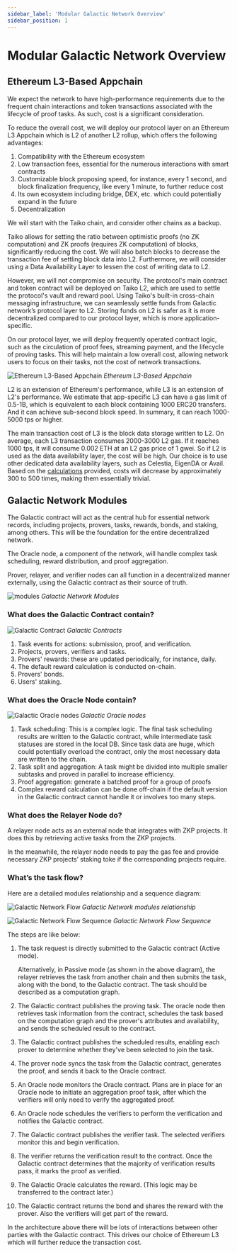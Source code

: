 ```yaml
---
sidebar_label: 'Modular Galactic Network Overview'
sidebar_position: 1
---
```

# Modular Galactic Network Overview
## Ethereum L3-Based Appchain

We expect the network to have high-performance requirements due to the frequent chain interactions and token transactions associated with the lifecycle of proof tasks. As such, cost is a significant consideration.

To reduce the overall cost, we will deploy our protocol layer on an Ethereum L3 Appchain which is L2 of another L2 rollup, which offers the following advantages:

1. Compatibility with the Ethereum ecosystem
2. Low transaction fees, essential for the numerous interactions with smart contracts
3. Customizable block proposing speed, for instance, every 1 second, and block finalization frequency, like every 1 minute, to further reduce cost
4. Its own ecosystem including bridge, DEX, etc. which could potentially expand in the future
5. Decentralization

We will start with the Taiko chain, and consider other chains as a backup.

Taiko allows for setting the ratio between optimistic proofs (no ZK computation) and ZK proofs (requires ZK computation) of blocks, significantly reducing the cost. We will also batch  blocks to decrease the transaction fee of settling block data into L2. Furthermore, we will consider using a Data Availability Layer to lessen the cost of writing data to L2.

However, we will not compromise on security. The protocol's main contract and token contract will be deployed on Taiko L2, which are used to settle the protocol's vault and reward pool. Using Taiko's built-in cross-chain messaging infrastructure, we can seamlessly settle funds from Galactic network’s protocol layer to L2. Storing funds on L2 is safer as it is more decentralized compared to our protocol layer, which is more application-specific.

On our protocol layer, we will deploy frequently operated contract logic, such as the circulation of proof fees, streaming payment, and the lifecycle of proving tasks. This will help maintain a low overall cost, allowing network users to focus on their tasks, not the cost of network transactions.

 ![Ethereum L3-Based Appchain](./images/L3.png) 
 *Ethereum L3-Based Appchain*

L2 is an extension of Ethereum's performance, while L3 is an extension of L2's performance. We estimate that app-specific L3 can have a gas limit of 0.5-1B, which is equivalent to each block containing 1000 ERC20 transfers. And it can achieve sub-second block speed. In summary, it can reach 1000-5000 tps or higher.

The main transaction cost of L3 is the block data storage written to L2. On average, each L3 transaction consumes 2000-3000 L2 gas. If it reaches 1000 tps, it will consume 0.002 ETH at an L2 gas price of 1 gwei. So if L2 is used as the data availability layer, the cost will be high. Our choice is to use other dedicated data availability layers, such as Celestia, EigenDA or Avail. Based on the [calculations](https://medium.com/@numia.data/the-impact-of-celestias-modular-da-layer-on-ethereum-l2s-a-first-look-8321bd41ff25) provided, costs will decrease by approximately 300 to 500 times, making them essentially trivial.

## Galactic Network Modules

The Galactic contract will act as the central hub for essential network records, including projects, provers, tasks, rewards, bonds, and staking, among others. This will be the foundation for the entire decentralized network.

The Oracle node, a component of the network, will handle complex task scheduling, reward distribution, and proof aggregation.

Prover, relayer, and verifier nodes can all function in a decentralized manner externally, using the Galactic contract as their source of truth.

 ![modules](./images/modules.png)
 *Galactic Network Modules*

### What does the Galactic Contract contain?

 ![Galactic Contract](./images/Galactic%20Contract.png)
 *Galactic Contracts*

1. Task events for actions: submission, proof, and verification.
2. Projects, provers, verifiers and tasks.
3. Provers' rewards: these are updated periodically, for instance, daily.
4. The default reward calculation is conducted on-chain.
5. Provers' bonds.
6. Users' staking.

### What does the Oracle Node contain?

 ![Galactic Oracle nodes](./images/Oracle%20nodes.png)
 *Galactic Oracle nodes*

1. Task scheduling: This is a complex logic. The final task scheduling results are written to the Galactic contract, while intermediate task statuses are stored in the local DB. Since task data are huge, which could potentially overload the contract, only the most necessary data are written to the chain.
2. Task split and aggregation: A task might be divided into multiple smaller subtasks and proved in parallel to increase efficiency.
3. Proof aggregation: generate a batched proof for a group of proofs
4. Complex reward calculation can be done off-chain if the default version in the Galactic contract cannot handle it or involves too many steps.

### What does the Relayer Node do?

A relayer node acts as an external node that integrates with ZKP projects. It does this by retrieving active tasks from the ZKP projects.

In the meanwhile, the relayer node needs to pay the gas fee and provide necessary ZKP projects’ staking toke if the corresponding projects require.

### What’s the task flow?
Here are a detailed modules relationship and a sequence diagram:

![Galactic Network Flow](./images/flow.png)
 *Galactic Network modules relationship*

![Galactic Network Flow Sequence](./images/flow%20chart.png)
*Galactic Network Flow Sequence*

The steps are like below:
1. The task request is directly submitted to the Galactic contract (Active mode).
    
    Alternatively, in Passive mode (as shown in the above diagram), the relayer retrieves the task from another chain and then submits the task, along with the bond, to the Galactic contract. The task should be described as a computation graph.
    
2. The Galactic contract publishes the proving task. The oracle node then retrieves task information from the contract, schedules the task based on the computation graph and the prover's attributes and availability, and sends the scheduled result to the contract.
3. The Galactic contract publishes the scheduled results, enabling each prover to determine whether they've been selected to join the task.
4. The prover node syncs the task from the Galactic contract, generates the proof, and sends it back to the Oracle contract.
5. An Oracle node monitors the Oracle contract. Plans are in place for an Oracle node to initiate an aggregation proof task, after which the verifiers will only need to verify the aggregated proof.
6. An Oracle node schedules the verifiers to perform the verification and notifies the Galactic contract.
7. The Galactic contract publishes the verifier task. The selected verifiers monitor this and begin verification.
8. The verifier returns the verification result to the contract. Once the Galactic contract determines that the majority of verification results pass, it marks the proof as verified.
9. The Galactic Oracle calculates the reward. (This logic may be transferred to the contract later.)
10. The Galactic contract returns the bond and shares the reward with the prover. Also the verifiers will get part of the reward.

In the architecture above there will be lots of interactions between other parties with the Galactic contract. This drives our choice of Ethereum L3 which will further reduce the transaction cost.